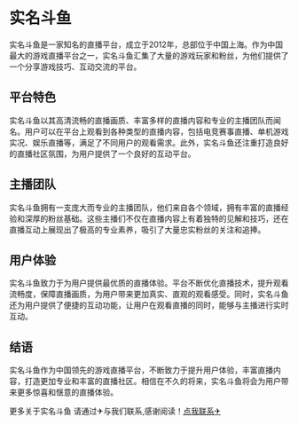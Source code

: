 # 实名斗鱼

实名斗鱼是一家知名的直播平台，成立于2012年，总部位于中国上海。作为中国最大的游戏直播平台之一，实名斗鱼汇集了大量的游戏玩家和粉丝，为他们提供了一个分享游戏技巧、互动交流的平台。

## 平台特色

实名斗鱼以其高清流畅的直播画质、丰富多样的直播内容和专业的主播团队而闻名。用户可以在平台上观看到各种类型的直播内容，包括电竞赛事直播、单机游戏实况、娱乐直播等，满足了不同用户的观看需求。此外，实名斗鱼还注重打造良好的直播社区氛围，为用户提供了一个良好的互动平台。

## 主播团队

实名斗鱼拥有一支庞大而专业的主播团队，他们来自各个领域，拥有丰富的直播经验和深厚的粉丝基础。这些主播们不仅在直播内容上有着独特的见解和技巧，还在直播互动上展现出了极高的专业素养，吸引了大量忠实粉丝的关注和追捧。

## 用户体验

实名斗鱼致力于为用户提供最优质的直播体验。平台不断优化直播技术，提升观看流畅度，保障直播画质，为用户带来更加真实、直观的观看感受。同时，实名斗鱼还为用户提供了便捷的互动功能，让用户在观看直播的同时，能够与主播进行实时互动。

## 结语

实名斗鱼作为中国领先的游戏直播平台，不断致力于提升用户体验，丰富直播内容，打造更加专业和丰富的直播社区。相信在不久的将来，实名斗鱼将会为用户带来更多惊喜和惬意的直播体验。

更多关于实名斗鱼 请通过✈与我们联系,感谢阅读！[点我联系✈](https://go.k02.cc)